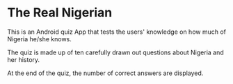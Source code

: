 # The Real Nigerian

This is an Android quiz App that tests the users' knowledge on how much of Nigeria he/she knows.

The quiz is made up of ten carefully drawn out questions about Nigeria and her history.

At the end of the quiz, the number of correct answers are displayed.
